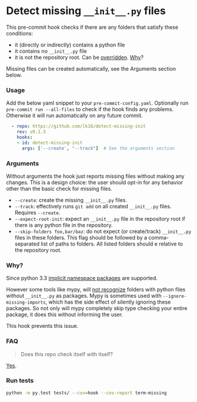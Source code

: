 # Detect missing `__init__.py` files

This pre-commit hook checks if there are any folders that satisfy these conditions:
* it (directly or indirectly) contains a python file
* it contains no `__init__.py` file
* it is not the repository root. Can be [overridden](#arguments). [Why](https://github.com/timbrel/GitSavvy/issues/626#issuecomment-290631660)?

Missing files can be created automatically, see the Arguments section below.

### Usage
Add the below yaml snippet to your `pre-commit-config.yaml`.
Optionally run `pre-commit run --all-files` to check if the hook finds any problems. Otherwise it will run automatically on any future commit.

```yaml
  - repo: https://github.com/lk16/detect-missing-init
    rev: v0.1.3
    hooks:
    - id: detect-missing-init
      args: ['--create', "--track"]  # See the arguments section
```

### Arguments
Without arguments the hook just reports missing files without making any changes.
This is a design choice: the user should opt-in for any behavior other than the basic check for missing files.

* `--create`: create the missing `__init__.py` files.
* `--track`: effectively runs `git add` on all created `__init__.py` files. Requires `--create`.
* `--expect-root-init`: expect an `__init__.py` file in the repository root if there is any python file in the repository.
* `--skip-folders foo,bar/baz`: do not expect (or create/track) `__init__.py` files in these folders. This flag should be followed by a comma-separated list of paths to folders. All listed folders should e relative to the repository root.

### Why?
Since python 3.3 [implicit namespace packages](https://stackoverflow.com/questions/37139786/is-init-py-not-required-for-packages-in-python-3-3) are supported.

However some tools like mypy, will [not recognize](https://github.com/python/mypy/issues/2773) folders with python files without `__init__.py` as packages.
Mypy is sometimes used with `--ignore-missing-imports`, which has the side effect of silently ignoring these packages.
So not only will mypy completely skip type checking your entire package, it does this without informing the user.

This hook prevents this issue.

### FAQ
> Does this repo check itself with itself?

[Yes](.pre-commit-config.yaml#L41).

### Run tests
```sh
python -m py.test tests/ --cov=hook --cov-report term-missing
```
